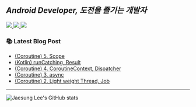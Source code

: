## *Android Developer, 도전을 즐기는 개발자*

 <a href="https://dev-wotjd.notion.site/Android-d556488b12ef4f108e54c1d67bc6f07e" target="_blank">
    <img src="https://img.shields.io/badge/Portfolio-000000?style=flat-square&logo=Notion&logoColor=white"/>
  </a>
  <a href="https://www.linkedin.com/in/%EC%9E%AC%EC%84%B1-%EC%9D%B4-814a66210/" target="_blank">
    <img src="https://img.shields.io/badge/Linkedin-blue?logo=Linkedin&logoColor=white&link=https://www.linkedin.com/in/%EC%9E%AC%EC%84%B1-%EC%9D%B4-814a66210/"/>
  </a>
  <a href="mailto:biki0114@gmail.com" target="_blank">
    <img src="https://img.shields.io/badge/Gmail-d14836?style=flat-square&logo=Gmail&logoColor=white"/>
  </a>
</p>


### 📚 **Latest Blog Post**
<!-- BLOG-POST-LIST:START -->
- [&lpar;Coroutine&rpar; 5. Scope](https://jslee-tech.tistory.com/59)
- [&lpar;Kotlin&rpar; runCatching, Result](https://jslee-tech.tistory.com/58)
- [&lpar;Coroutine&rpar; 4. CoroutineContext, Dispatcher](https://jslee-tech.tistory.com/57)
- [&lpar;Coroutine&rpar; 3. async](https://jslee-tech.tistory.com/56)
- [&lpar;Coroutine&rpar; 2. Light weight Thread, Job](https://jslee-tech.tistory.com/54)
<!-- BLOG-POST-LIST:END -->

---

![Jaesung Lee's GitHub stats](https://github-readme-stats.vercel.app/api?username=JaesungLeee&show_icons=true&theme=radical)

